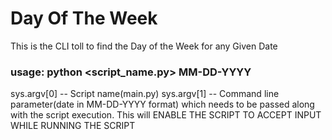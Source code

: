 # Day Of The Week
This is the CLI toll to find the Day of the Week for any Given Date 

### usage: python <script_name.py> MM-DD-YYYY 


sys.argv[0] -- Script name(main.py)
sys.argv[1] -- Command line parameter(date in MM-DD-YYYY format) which needs to be passed along with the script execution. 
This will ENABLE THE SCRIPT TO ACCEPT INPUT WHILE RUNNING THE SCRIPT
